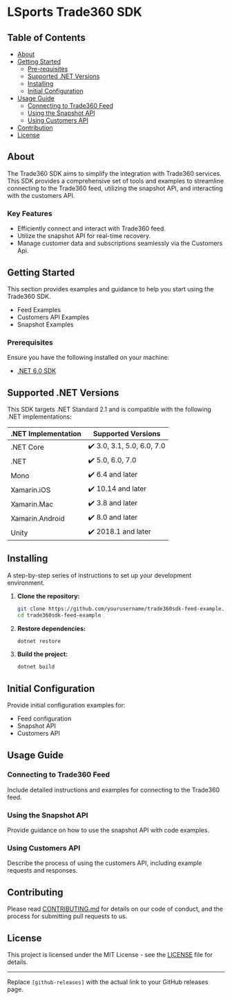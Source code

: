 # LSports Trade360 SDK

## Table of Contents

- [About](#about)
- [Getting Started](#getting_started)
    - [Pre-requisites](#pre_requisites)
    - [Supported .NET Versions](#supported_versions)
    - [Installing](#installing)
    - [Initial Configuration](#configuration)
- [Usage Guide](#usage_guide)
  - [Connecting to Trade360 Feed](#usage_guide_feed)
  - [Using the Snapshot API](#usage_snapshot_api)
  - [Using Customers API](#usage_customers_api)
- [Contribution](#contributing)
- [License](#license)

## About <a name = "about"></a>

The Trade360 SDK aims to simplify the integration with Trade360 services. 
This SDK provides a comprehensive set of tools and examples to streamline connecting to the Trade360 feed, utilizing the snapshot API, and interacting with the customers API. 

### Key Features
- Efficiently connect and interact with Trade360 feed.
- Utilize the snapshot API for real-time recovery.
- Manage customer data and subscriptions seamlessly via the Customers Api.

## Getting Started <a name = "getting_started"></a>

This section provides examples and guidance to help you start using the Trade360 SDK.

- Feed Examples
- Customers API Examples
- Snapshot Examples

### Prerequisites <a name = "pre_requisites"></a>

Ensure you have the following installed on your machine:

- [.NET 6.0 SDK](https://dotnet.microsoft.com/download/dotnet/6.0)

## Supported .NET Versions <a name = "supported_versions"></a>

This SDK targets .NET Standard 2.1 and is compatible with the following .NET implementations:

| .NET Implementation | Supported Versions         |
| ------------------- | -------------------------- |
| .NET Core           | :heavy_check_mark: 3.0, 3.1, 5.0, 6.0, 7.0  |
| .NET                | :heavy_check_mark: 5.0, 6.0, 7.0  |
| Mono                | :heavy_check_mark: 6.4 and later    |
| Xamarin.iOS         | :heavy_check_mark: 10.14 and later  |
| Xamarin.Mac         | :heavy_check_mark: 3.8 and later    |
| Xamarin.Android     | :heavy_check_mark: 8.0 and later    |
| Unity               | :heavy_check_mark: 2018.1 and later |

## Installing <a name = "installing"></a>

A step-by-step series of instructions to set up your development environment.

1. **Clone the repository:**

    ```bash
    git clone https://github.com/yourusername/trade360sdk-feed-example.git
    cd trade360sdk-feed-example
    ```

2. **Restore dependencies:**

    ```bash
    dotnet restore
    ```

3. **Build the project:**

    ```bash
    dotnet build
    ```

## Initial Configuration <a name = "configuration"></a>

Provide initial configuration examples for:

- Feed configuration
- Snapshot API
- Customers API

## Usage Guide <a name = "usage_guide"></a>

### Connecting to Trade360 Feed <a name = "usage_guide_feed"></a>

Include detailed instructions and examples for connecting to the Trade360 feed.

### Using the Snapshot API <a name = "usage_snapshot_api"></a>

Provide guidance on how to use the snapshot API with code examples.

### Using Customers API <a name = "usage_customers_api"></a>

Describe the process of using the customers API, including example requests and responses.

## Contributing <a name = "contributing"></a>

Please read [CONTRIBUTING.md](../CONTRIBUTING.md) for details on our code of conduct, and the process for submitting pull requests to us.

## License <a name = "license"></a>

This project is licensed under the MIT License - see the [LICENSE](LICENSE) file for details.

---

Replace `[github-releases]` with the actual link to your GitHub releases page.

